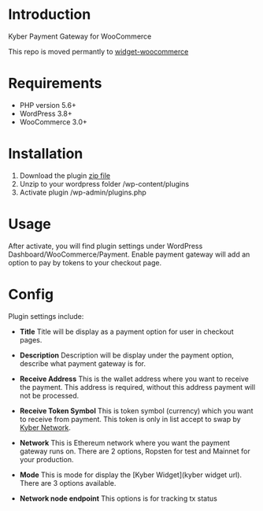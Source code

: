 # Introduction
Kyber Payment Gateway for WooCommerce 

This repo is moved permantly to [widget-woocommerce](https://github.com/KyberNetwork/widget-woocommerce)

# Requirements

- PHP version 5.6+
- WordPress 3.8+
- WooCommerce 3.0+

# Installation

1. Download the plugin [zip file](https://github.com/halink0803/woo-kyber-payment/releases)
2. Unzip to your wordpress folder /wp-content/plugins
3. Activate plugin /wp-admin/plugins.php

# Usage

After activate, you will find plugin settings under WordPress Dashboard/WooCommerce/Payment. Enable payment gateway will add an option to pay by tokens to your checkout page.

# Config

Plugin settings include:

- **Title**
  Title will be display as a payment option for user in checkout pages.


- **Description**
  Description will be display under the payment option, describe what payment gateway is for.


- **Receive Address**
  This is the wallet address where you want to receive the payment. This address is required, without this address payment will not be processed.

- **Receive Token Symbol**
  This is token symbol (currency) which you want to receive from payment. This token is only in list accept to swap by [Kyber Network](https://kyber.network/swap/eth_knc).

- **Network**
  This is Ethereum network where you want the payment gateway runs on. There are 2 options, Ropsten for test and Mainnet for your production.

- **Mode**
  This is mode for display the [Kyber Widget](kyber widget url). There are 3 options available.

- **Network node endpoint**
  This options is for tracking tx status
